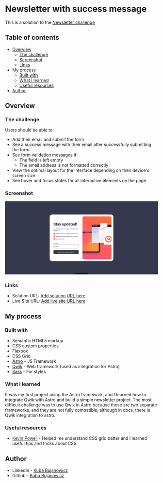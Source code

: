 # Newsletter with success message

This is a solution to the [Newsletter challenge](https://www.frontendmentor.io/challenges/newsletter-signup-form-with-success-message-3FC1AZbNrv)

## Table of contents

- [Overview](#overview)
  - [The challenge](#the-challenge)
  - [Screenshot](#screenshot)
  - [Links](#links)
- [My process](#my-process)
  - [Built with](#built-with)
  - [What I learned](#what-i-learned)
  - [Useful resources](#useful-resources)
- [Author](#author)

## Overview

### The challenge

Users should be able to:

- Add their email and submit the form
- See a success message with their email after successfully submitting the form
- See form validation messages if:
  - The field is left empty
  - The email address is not formatted correctly
- View the optimal layout for the interface depending on their device's screen size
- See hover and focus states for all interactive elements on the page

### Screenshot

![Solution](./public/screenshot.png)

### Links

- Solution URL: [Add solution URL here](https://github.com/Kuba-Bujanowicz/frontend-mentor/tree/main/newsletter)
- Live Site URL: [Add live site URL here](https://tiny-creponne-1ca6f6.netlify.app/)

## My process

### Built with

- Semantic HTML5 markup
- CSS custom properties
- Flexbox
- CSS Grid
- [Astro](https://astro.build/) - JS Framework
- [Qwik](https://nextjs.org/) - Web framework (used as integration for Astro)
- [Sass](https://sass-lang.com/) - For styles

### What I learned

It was my first project using the Astro framework, and I learned how to integrate Qwik with Astro and build a simple newsletter project. The most difficult challenge was to use Qwik in Astro because those are two separate frameworks, and they are not fully compatible, although in docs, there is Qwik integration to astro.

### Useful resources

- [Kevin Powell](https://www.youtube.com/@KevinPowell) - Helped me understand CSS grid better and I learned useful tips and tricks about CSS

## Author

- LinkedIn - [Kuba Bujanowicz](https://www.linkedin.com/in/kuba-bujanowicz-2ba715253/)
- Github - [Kuba Bujanowicz](https://github.com/Kuba-Bujanowicz)
